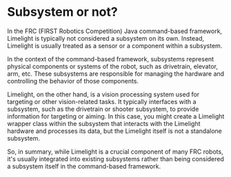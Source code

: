 # Subsystem or not?
In the FRC (FIRST Robotics Competition) Java command-based framework, Limelight is typically not considered a subsystem on its own. Instead, Limelight is usually treated as a sensor or a component within a subsystem.

In the context of the command-based framework, subsystems represent physical components or systems of the robot, such as drivetrain, elevator, arm, etc. These subsystems are responsible for managing the hardware and controlling the behavior of those components.

Limelight, on the other hand, is a vision processing system used for targeting or other vision-related tasks. It typically interfaces with a subsystem, such as the drivetrain or shooter subsystem, to provide information for targeting or aiming. In this case, you might create a Limelight wrapper class within the subsystem that interacts with the Limelight hardware and processes its data, but the Limelight itself is not a standalone subsystem.

So, in summary, while Limelight is a crucial component of many FRC robots, it's usually integrated into existing subsystems rather than being considered a subsystem itself in the command-based framework.
